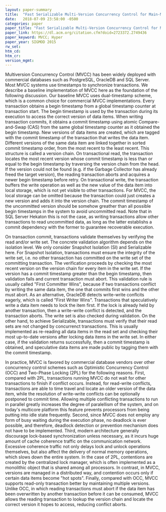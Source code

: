 ```yaml
---
layout: paper-summary
title:  "Fast Serializable Multi-Version Concurrency Control for Main-Memory Database Systems"
date:   2018-07-09 23:58:00 -0500
categories: paper
paper_title: "Fast Serializable Multi-Version Concurrency Control for Main-Memory Database Systems"
paper_link: https://dl.acm.org/citation.cfm?doid=2723372.2749436
paper_keyword: MVCC; Hyper
paper_year: SIGMOD 2015
rw_set: 
htm_cd: 
htm_cr: 
version_mgmt: 
---
```


Multiversion Concurrency Control (MVCC) has been widely deployed with commercial databases such as PostgreSQL,
OracleDB and SQL Server. Most MVCC systems use timestamps to synchronize transactions. We describe a baseline 
implementation of MVCC here as the foundation of the following discussion. Our baseline MVCC uses dual-timestamp
scheme, which is a common choice for commercial MVCC implementations. Every transaction obtains a begin timestamp
from a global timestamp counter at transaction start. The begin timestamp is used by the transaction during its 
execution to access the correct version of data items. When writing transaction commits, it obtains a commit timestamp
using atomic Compare-and-Swap (CAS) from the same global timestamp counter as it obtained the begin timestamp. New versions
of data items are created, which are tagged with the commit timestamp of the transaction that writes the data item. 
Different versions of the same data item are linked together in sorted commit timestamp order, from the most recent
to the least recent. This structure is called a version chain. On transactional read, the transaction locates the most 
recent version whose commit timestamp is less than or equal to the begin timestamp by traversing the version chain from
the head. If the version could not be found (e.g. if the Garbage Collector has already freed the target version), the 
reading transaction aborts and acquires a newer begin timestamp before retry. On transactional write, the 
transaction buffers the write operation as well as the new value of the data item into local storage, which is not yet 
visible to other transactions. For MVCC, the local storage can be omitted because the transaction could just creates a 
new version and adds it into the version chain. The commit timestamp of the uncommitted version should be somehow greather
than all possible begin timestamps in the system to avoid uncommitted read. Note that in SQL Server Hekaton this is not
the case, as writing transactions allow other transactions to read uncommitted data, as long as the latter establishs
a commit dependency with the former to guarantee recoverable execution. 

On transaction commit, transactions validate themselves by verifying the read and/or write set. The concrete validation
algorithm depends on the isolation level. We only consider Snapshot Isolation (SI) and Serializable here. For Snapshot Isolation, 
transactions must ensure the integrity of the write set, i.e. no other transaction has committed on the write set of the 
committing transaction. The verification proceeds by checking the most recent version on the version chain for every item 
in the write set. If the version has a commit timestamp greater than the begin timestamp, then validation fails and current 
transaction must abort. This validation rule is usually called "First Committer Wins", because if two transactions conflict 
by writing the same data item, the one that commits first wins and the other must abort. As an alternative, OracleDB detects 
write-write conflcits eagerly, which is called "First Writer Wins". Transactions that speculatively write a data item needs to 
lock the item first. If the lock is already held by another transaction, then a write-write conflict is detected, and the 
transaction aborts. The write set is also checked during validation. On the other hand, to achieve Serializable, transactions
must verify that their read sets are not changed by concurrenct transactions. This is usually implemented as re-reading 
all data items in the read set and checking their most up-to-date versions after locking data items in the write set.
In either case, if the validation returns successfully, then a commit timestamp is obtained, and speculative data items
are made public by tagging them with the commit timestamp.

In practice, MVCC is favored by commercial database vendors over other concurrency control schemes such as Optimistic 
Concurrency Control (OCC) and Two-Phase Locking (2PL) for the following reasons. First, compared with 2PL, transactions 
running MVCC do not wait for other transactions to finish if conflict occurs. Instead, for read-write conflicts, 
transactions are able to time travel and locate an older version of the data item, while the resolution of write-write 
conflicts can be optionally postponed to commit time. Allowing multiple conflicting transactions to run in parallel 
greatly increases the degree of paralellism of the system, and on today's multicore platform this feature prevents
processors from being putting into idle state frequently. Second, since MVCC does not employ any form of busy waiting
during the execution phase, no deadlock is ever possible, and therefore, deadlock detection or prevention mechanism
does not have to be implemented. Third, modern architecture generally discourage lock-based synchronization unless
necessary, as it incurs huge amount of cache coherence traffic on the communication network. Excessive coherence traffic
not only delays lock and unlock operations themselves, but also affect the delivery of normal memory operations, which
slows down the entire system. In the case of 2PL, contentions are created by the centralized lock manager, which is 
often implemented as a monolithic object that is shared among all processors. In contrast, in MVCC, versions are managed
in a distributed way, and contention occurs only if certain data items become "hot spots". Finally, compared with OCC,
MVCC supports read-only transaction better by maintaining multiple versions. Unlike OCC, in which reading transactions must
abort if the data item has been overwritten by another transaction before it can be consumed, MVCC allows the 
reading transaction to lookup the version chain and locate the correct version it hopes to access, reducing conflict aborts. 